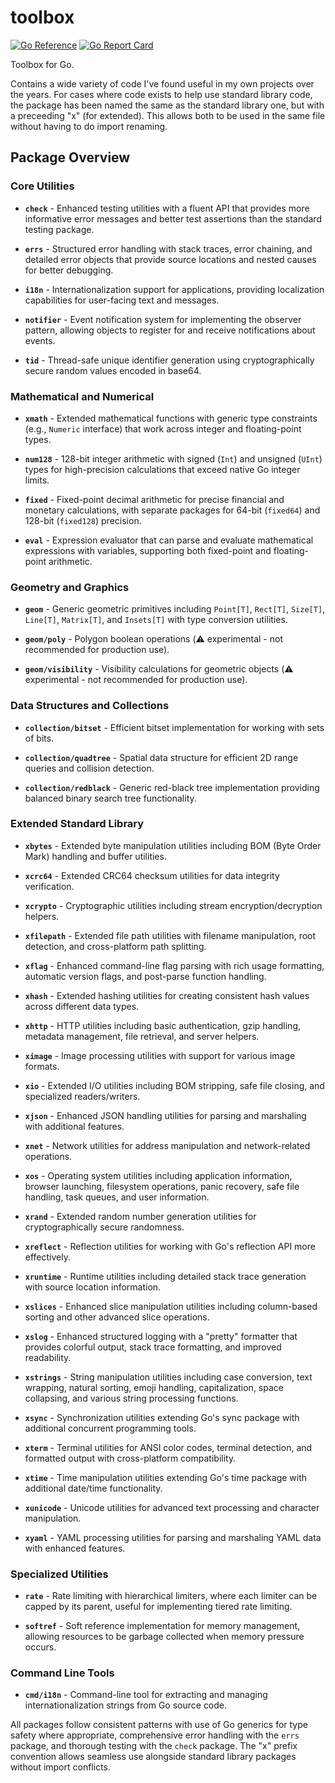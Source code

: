 # toolbox

[![Go Reference](https://pkg.go.dev/badge/github.com/richardwilkes/toolbox/v2.svg)](https://pkg.go.dev/github.com/richardwilkes/toolbox/v2)
[![Go Report Card](https://goreportcard.com/badge/github.com/richardwilkes/toolbox/v2)](https://goreportcard.com/report/github.com/richardwilkes/toolbox/v2)

Toolbox for Go.

Contains a wide variety of code I've found useful in my own projects over the years. For cases where code exists to help
use standard library code, the package has been named the same as the standard library one, but with a preceeding "x"
(for extended). This allows both to be used in the same file without having to do import renaming.

## Package Overview

### Core Utilities

- **`check`** - Enhanced testing utilities with a fluent API that provides more informative error messages and better test assertions than the standard testing package.

- **`errs`** - Structured error handling with stack traces, error chaining, and detailed error objects that provide source locations and nested causes for better debugging.

- **`i18n`** - Internationalization support for applications, providing localization capabilities for user-facing text and messages.

- **`notifier`** - Event notification system for implementing the observer pattern, allowing objects to register for and receive notifications about events.

- **`tid`** - Thread-safe unique identifier generation using cryptographically secure random values encoded in base64.

### Mathematical and Numerical

- **`xmath`** - Extended mathematical functions with generic type constraints (e.g., `Numeric` interface) that work across integer and floating-point types.

- **`num128`** - 128-bit integer arithmetic with signed (`Int`) and unsigned (`UInt`) types for high-precision calculations that exceed native Go integer limits.

- **`fixed`** - Fixed-point decimal arithmetic for precise financial and monetary calculations, with separate packages for 64-bit (`fixed64`) and 128-bit (`fixed128`) precision.

- **`eval`** - Expression evaluator that can parse and evaluate mathematical expressions with variables, supporting both fixed-point and floating-point arithmetic.

### Geometry and Graphics

- **`geom`** - Generic geometric primitives including `Point[T]`, `Rect[T]`, `Size[T]`, `Line[T]`, `Matrix[T]`, and `Insets[T]` with type conversion utilities.

- **`geom/poly`** - Polygon boolean operations (⚠️ experimental - not recommended for production use).

- **`geom/visibility`** - Visibility calculations for geometric objects (⚠️ experimental - not recommended for production use).

### Data Structures and Collections

- **`collection/bitset`** - Efficient bitset implementation for working with sets of bits.

- **`collection/quadtree`** - Spatial data structure for efficient 2D range queries and collision detection.

- **`collection/redblack`** - Generic red-black tree implementation providing balanced binary search tree functionality.

### Extended Standard Library

- **`xbytes`** - Extended byte manipulation utilities including BOM (Byte Order Mark) handling and buffer utilities.

- **`xcrc64`** - Extended CRC64 checksum utilities for data integrity verification.

- **`xcrypto`** - Cryptographic utilities including stream encryption/decryption helpers.

- **`xfilepath`** - Extended file path utilities with filename manipulation, root detection, and cross-platform path splitting.

- **`xflag`** - Enhanced command-line flag parsing with rich usage formatting, automatic version flags, and post-parse function handling.

- **`xhash`** - Extended hashing utilities for creating consistent hash values across different data types.

- **`xhttp`** - HTTP utilities including basic authentication, gzip handling, metadata management, file retrieval, and server helpers.

- **`ximage`** - Image processing utilities with support for various image formats.

- **`xio`** - Extended I/O utilities including BOM stripping, safe file closing, and specialized readers/writers.

- **`xjson`** - Enhanced JSON handling utilities for parsing and marshaling with additional features.

- **`xnet`** - Network utilities for address manipulation and network-related operations.

- **`xos`** - Operating system utilities including application information, browser launching, filesystem operations, panic recovery, safe file handling, task queues, and user information.

- **`xrand`** - Extended random number generation utilities for cryptographically secure randomness.

- **`xreflect`** - Reflection utilities for working with Go's reflection API more effectively.

- **`xruntime`** - Runtime utilities including detailed stack trace generation with source location information.

- **`xslices`** - Enhanced slice manipulation utilities including column-based sorting and other advanced slice operations.

- **`xslog`** - Enhanced structured logging with a "pretty" formatter that provides colorful output, stack trace formatting, and improved readability.

- **`xstrings`** - String manipulation utilities including case conversion, text wrapping, natural sorting, emoji handling, capitalization, space collapsing, and various string processing functions.

- **`xsync`** - Synchronization utilities extending Go's sync package with additional concurrent programming tools.

- **`xterm`** - Terminal utilities for ANSI color codes, terminal detection, and formatted output with cross-platform compatibility.

- **`xtime`** - Time manipulation utilities extending Go's time package with additional date/time functionality.

- **`xunicode`** - Unicode utilities for advanced text processing and character manipulation.

- **`xyaml`** - YAML processing utilities for parsing and marshaling YAML data with enhanced features.

### Specialized Utilities

- **`rate`** - Rate limiting with hierarchical limiters, where each limiter can be capped by its parent, useful for implementing tiered rate limiting.

- **`softref`** - Soft reference implementation for memory management, allowing resources to be garbage collected when memory pressure occurs.

### Command Line Tools

- **`cmd/i18n`** - Command-line tool for extracting and managing internationalization strings from Go source code.

All packages follow consistent patterns with use of Go generics for type safety where appropriate, comprehensive error handling with the `errs` package, and thorough testing with the `check` package. The "x" prefix convention allows seamless use alongside standard library packages without import conflicts.
